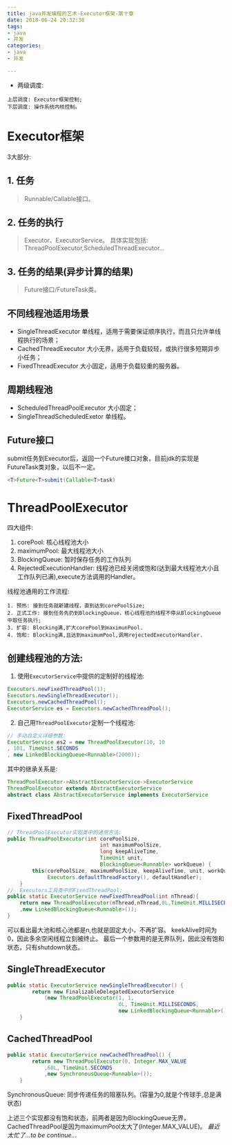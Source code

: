 ```yaml
---
title: java并发编程的艺术-Executor框架-第十章
date: 2018-06-24 20:32:38
tags: 
- java
- 并发
categories:
- java
- 并发

---
```



- 两级调度:
```
上层调度: Executor框架控制;
下层调度: 操作系统内核控制。
```

# Executor框架
3大部分:
## 1. 任务
> Runnable/Callable接口。

## 2. 任务的执行
> Executor、ExecutorService。
具体实现包括: ThreadPoolExecutor,ScheduledThreadExecutor...

## 3. 任务的结果(异步计算的结果)
> Future接口/FutureTask类。

## 不同线程池适用场景
- SingleThreadExecutor
单线程，适用于需要保证顺序执行，而且只允许单线程执行的场景；
- CachedThreadExecutor
大小无界，适用于负载较轻，或执行很多短期异步小任务；
- FixedThreadExecutor
大小固定，适用于负载较重的服务器。

## 周期线程池
- ScheduledThreadPoolExecutor
大小固定；
- SingleThreadScheduledExetor
单线程。


## Future接口
submit任务到Executor后，返回一个Future接口对象，目前jdk的实现是FutureTask类对象，以后不一定。
```java
<T>Future<T>submit(Callable<T>task)
```

# ThreadPoolExecutor
四大组件:
1. corePool: 核心线程池大小
2. maximumPool: 最大线程池大小
3. BlockingQueue: 暂时保存任务的工作队列
4. RejectedExecutionHandler: 线程池已经关闭或饱和(达到最大线程池大小且工作队列已满),execute方法调用的Handler。

线程池通用的工作流程:
```
1. 预热: 接到任务就新建线程，直到达到corePoolSize;
2. 正式工作: 接到任务先扔到BlockingQueue，核心线程池的线程不停从BlockingQueue中取任务执行; 
3. 扩容: Blocking满,扩大corePool到maximunPool.
4. 饱和: Blocking满,且达到maximumPool,调用rejectedExecutorHandler.
```

## 创建线程池的方法:
1. 使用`ExecutorService`中提供的定制好的线程池:
```java
Executors.newFixedThreadPool(1);
Executors.newSingleThreadExecutor();
Executors.newCachedThreadPool();
ExecutorService es = Executors.newCachedThreadPool();
```
2. 自己用`ThreadPoolExecutor`定制一个线程池:
```java
// 手动自定义详细参数:
ExecutorService es2 = new ThreadPoolExecutor(10, 10
, 101, TimeUnit.SECONDS
, new LinkedBlockingQueue<Runnable>(2000));
```

其中的继承关系是:
```java
ThreadPoolExecutor->AbstractExecutorService->ExecutorService
ThreadPoolExecutor extends AbstractExecutorService
abstract class AbstractExecutorService implements ExecutorService
```



## FixedThreadPool
```java
// ThreadPoolExecutor实现类中的通用方法:
public ThreadPoolExecutor(int corePoolSize,
                              int maximumPoolSize,
                              long keepAliveTime,
                              TimeUnit unit,
                              BlockingQueue<Runnable> workQueue) {
        this(corePoolSize, maximumPoolSize, keepAliveTime, unit, workQueue,
             Executors.defaultThreadFactory(), defaultHandler);
    }
//  Executors工具类中的FixedThreadPool:
public static ExecutorService newFixedThreadPool(int nThread){
    return new ThreadPoolExecutor(nThread,nThread,0L,TimeUnit.MILLISECENDS
    ,new LinkedBlockingQueue<Runnable>());
}
```
可以看出最大池和核心池都是n,也就是固定大小，不再扩容。
keekAlive时间为0，因此多余空闲线程立刻被终止。
最后一个参数用的是无界队列，因此没有饱和状态，只有shutdown状态。

## SingleThreadExecutor
```java
public static ExecutorService newSingleThreadExecutor() {
        return new FinalizableDelegatedExecutorService
            (new ThreadPoolExecutor(1, 1,
                                    0L, TimeUnit.MILLISECONDS,
                                    new LinkedBlockingQueue<Runnable>()));
    }
```

## CachedThreadPool
```java
public static ExecutorService newCachedThreadPool() {
        return new ThreadPoolExecutor(0, Integer.MAX_VALUE
            ,60L, TimeUnit.SECONDS
            ,new SynchronousQueue<Runnable>());
    }
```
SynchronousQueue: 同步传递任务的阻塞队列。(容量为0,就是个传球手,总是满状态)

上述三个实现都没有饱和状态，前两者是因为BlockingQueue无界，
CachedThreadPool是因为maximumPool太大了(Integer.MAX_VALUE)。
*最近太忙了...to be continue...*

